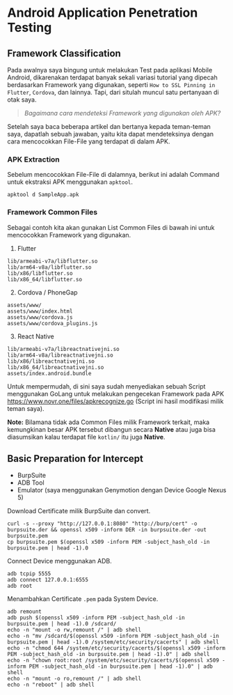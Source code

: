 # Android Application Penetration Testing

## Framework Classification

Pada awalnya saya bingung untuk melakukan Test pada aplikasi Mobile Android, dikarenakan terdapat banyak sekali variasi tutorial yang dipecah berdasarkan Framework yang digunakan, seperti `How to SSL Pinning in Flutter`, `Cordova`, dan lainnya. Tapi, dari situlah muncul satu pertanyaan di otak saya.

> *Bagaimana cara mendeteksi Framework yang digunakan oleh APK?*

Setelah saya baca beberapa artikel dan bertanya kepada teman-teman saya, dapatlah sebuah jawaban, yaitu kita dapat mendeteksinya dengan cara mencocokkan File-File yang terdapat di dalam APK.

### APK Extraction

Sebelum mencocokkan File-File di dalamnya, berikut ini adalah Command untuk ekstraksi APK menggunakan `apktool`.

```
apktool d SampleApp.apk
```

### Framework Common Files

Sebagai contoh kita akan gunakan List Common Files di bawah ini untuk mencocokkan Framework yang digunakan.

1. Flutter
```
lib/armeabi-v7a/libflutter.so
lib/arm64-v8a/libflutter.so
lib/x86/libflutter.so
lib/x86_64/libflutter.so
```

2. Cordova / PhoneGap
```
assets/www/
assets/www/index.html
assets/www/cordova.js
assets/www/cordova_plugins.js
```

3. React Native
```
lib/armeabi-v7a/libreactnativejni.so
lib/arm64-v8a/libreactnativejni.so
lib/x86/libreactnativejni.so
lib/x86_64/libreactnativejni.so
assets/index.android.bundle
```

Untuk mempermudah, di sini saya sudah menyediakan sebuah Script menggunakan GoLang untuk melakukan pengecekan Framework pada APK <https://www.novr.one/files/apkrecognize.go> (Script ini hasil modifikasi milik teman saya).

**Note:** Bilamana tidak ada Common Files milik Framework terkait, maka kemungkinan besar APK tersebut dibangun secara **Native** atau juga bisa diasumsikan kalau terdapat file `kotlin/` itu juga **Native**.

## Basic Preparation for Intercept

- BurpSuite
- ADB Tool
- Emulator (saya menggunakan Genymotion dengan Device Google Nexus 5)

Download Certificate milik BurpSuite dan convert.
```
curl -s --proxy "http://127.0.0.1:8080" "http://burp/cert" -o burpsuite.der && openssl x509 -inform DER -in burpsuite.der -out burpsuite.pem
cp burpsuite.pem $(openssl x509 -inform PEM -subject_hash_old -in burpsuite.pem | head -1).0
```

Connect Device menggunakan ADB.
```
adb tcpip 5555
adb connect 127.0.0.1:6555
adb root
```

Menambahkan Certificate `.pem` pada System Device. 
```
adb remount
adb push $(openssl x509 -inform PEM -subject_hash_old -in burpsuite.pem | head -1).0 /sdcard/
echo -n "mount -o rw,remount /" | adb shell
echo -n "mv /sdcard/$(openssl x509 -inform PEM -subject_hash_old -in burpsuite.pem | head -1).0 /system/etc/security/cacerts" | adb shell
echo -n "chmod 644 /system/etc/security/cacerts/$(openssl x509 -inform PEM -subject_hash_old -in burpsuite.pem | head -1).0" | adb shell
echo -n "chown root:root /system/etc/security/cacerts/$(openssl x509 -inform PEM -subject_hash_old -in burpsuite.pem | head -1).0" | adb shell
echo -n "mount -o ro,remount /" | adb shell
echo -n "reboot" | adb shell
```
